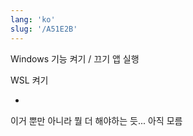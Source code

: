 ```yaml
---
lang: 'ko'
slug: '/A51E2B'
---
```


Windows 기능 켜기 / 끄기 앱 실행

WSL 켜기

-

이거 뿐만 아니라 뭘 더 해야하는 듯... 아직 모름
